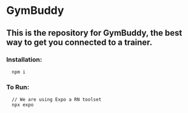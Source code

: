 # GymBuddy


## This is the repository for GymBuddy, the best way to get you connected to a trainer.

### Installation:

```
  npm i
```

  
### To Run: 
```
  // We are using Expo a RN toolset
  npx expo
```


